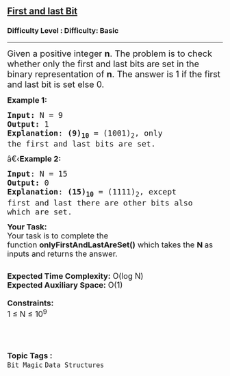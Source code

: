 <h2><a href="https://www.geeksforgeeks.org/problems/first-and-last-bit2357/1?page=4&difficulty=Basic&status=unsolved,attempted&sortBy=accuracy">First and last Bit</a></h2><h3>Difficulty Level : Difficulty: Basic</h3><hr><div class="problems_problem_content__Xm_eO"><p><span style="font-size:20px">Given a positive integer&nbsp;<strong>n</strong>. The problem is to check whether only the first and last bits are set in the binary representation of&nbsp;<strong>n</strong>. The answer&nbsp;is 1 if the first and last bit is set else 0.</span></p>

<p><span style="font-size:18px"><strong>Example 1:</strong></span></p>

<pre><span style="font-size:18px"><strong>Input: </strong>N = 9
<strong>Output:</strong> 1
<strong>Explanation</strong>: <strong>(9)<sub>10</sub></strong> = (1001)<sub>2</sub>, only 
the first and last bits are set.</span></pre>

<p><span style="font-size:18px">â€‹<strong>Example 2:</strong></span></p>

<pre><span style="font-size:18px"><strong>Input</strong>: N = 15
<strong>Output:</strong> 0
<strong>Explanation</strong>: <strong>(15)<sub>10</sub></strong> = (1111)<sub>2</sub>, except 
first and last there are other bits also
which are set.</span></pre>

<p><span style="font-size:18px"><strong>Your Task:&nbsp;&nbsp;</strong><br>
Your task is to complete the function&nbsp;<strong>onlyFirstAndLastAreSet()</strong>&nbsp;which takes the&nbsp;<strong>N</strong><strong>&nbsp;</strong>as inputs and returns the answer.</span></p>

<p><br>
<span style="font-size:18px"><strong>Expected Time Complexity:</strong>&nbsp;O(log N)<br>
<strong>Expected Auxiliary Space:</strong>&nbsp;O(1)<br>
<br>
<strong>Constraints:</strong><br>
1 ≤ N ≤ 10<sup>9</sup></span></p>

<p>&nbsp;</p>
</div><br><p><span style=font-size:18px><strong>Topic Tags : </strong><br><code>Bit Magic</code>&nbsp;<code>Data Structures</code>&nbsp;